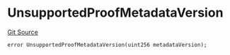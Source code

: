 # UnsupportedProofMetadataVersion
[Git Source](https://github.com/matter-labs/zksync-contracts/blob/c6e73735b89a4b474234f6471e326125c9069f15/contracts/l1-contracts/state-transition/L1StateTransitionErrors.sol)


```solidity
error UnsupportedProofMetadataVersion(uint256 metadataVersion);
```

